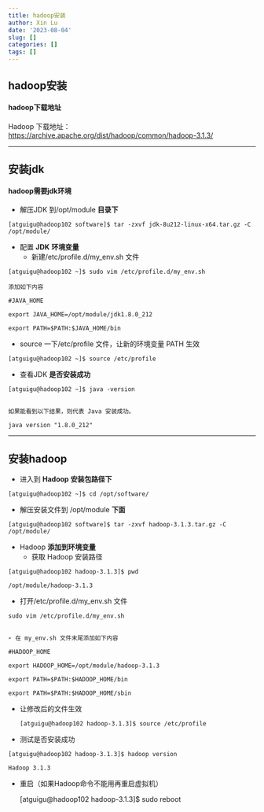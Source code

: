 ```yaml
---
title: hadoop安装
author: Xin Lu
date: '2023-08-04'
slug: []
categories: []
tags: []
---
```


## hadoop安装

#### hadoop下载地址

Hadoop 下载地址：https://archive.apache.org/dist/hadoop/common/hadoop-3.1.3/ 



---

## 安装jdk

#### hadoop需要jdk环境

- 解压JDK 到/opt/module **目录下** 

```
[atguigu@hadoop102 software]$ tar -zxvf jdk-8u212-linux-x64.tar.gz -C /opt/module/ 
```

- 配置 **JDK** **环境变量** 
  - 新建/etc/profile.d/my_env.sh 文件 

```
[atguigu@hadoop102 ~]$ sudo vim /etc/profile.d/my_env.sh 

添加如下内容 

#JAVA_HOME 

export JAVA_HOME=/opt/module/jdk1.8.0_212 

export PATH=$PATH:$JAVA_HOME/bin 
```



- source 一下/etc/profile 文件，让新的环境变量 PATH 生效 

```
[atguigu@hadoop102 ~]$ source /etc/profile 
```





- 查看JDK **是否安装成功** 

```
[atguigu@hadoop102 ~]$ java -version 


如果能看到以下结果，则代表 Java 安装成功。 

java version "1.8.0_212"
```



---

## 安装hadoop

- 进入到 **Hadoop** **安装包路径下** 

```
[atguigu@hadoop102 ~]$ cd /opt/software/ 
```



- 解压安装文件到  /opt/module **下面** 

```
[atguigu@hadoop102 software]$ tar -zxvf hadoop-3.1.3.tar.gz -C  /opt/module/ 
```



- Hadoop **添加到环境变量** 
  - 获取 Hadoop 安装路径 

```
[atguigu@hadoop102 hadoop-3.1.3]$ pwd 

/opt/module/hadoop-3.1.3 
```



- 打开/etc/profile.d/my_env.sh 文件 

```
sudo vim /etc/profile.d/my_env.sh 


➢ 在 my_env.sh 文件末尾添加如下内容

#HADOOP_HOME 

export HADOOP_HOME=/opt/module/hadoop-3.1.3 

export PATH=$PATH:$HADOOP_HOME/bin 

export PATH=$PATH:$HADOOP_HOME/sbin 
```



- 让修改后的文件生效 

  ```
  [atguigu@hadoop102 hadoop-3.1.3]$ source /etc/profile 
  ```

  

 - 测试是否安装成功

```
[atguigu@hadoop102 hadoop-3.1.3]$ hadoop version 

Hadoop 3.1.3

```

- 重启（如果Hadoop命令不能用再重启虚拟机）

  [atguigu@hadoop102 hadoop-3.1.3]$ sudo reboot 